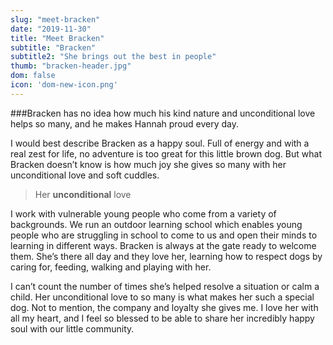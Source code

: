 ```yaml
---
slug: "meet-bracken"
date: "2019-11-30"
title: "Meet Bracken"
subtitle: "Bracken"
subtitle2: "She brings out the best in people"
thumb: "bracken-header.jpg"
dom: false
icon: 'dom-new-icon.png'
---
```


###Bracken has no idea how much his kind nature and unconditional love helps so many, and he makes Hannah proud every day.  

I would best describe Bracken as a happy soul. Full of energy and with a real zest for life, no adventure is too great for this little brown dog. But what Bracken doesn’t know is how much joy she gives so many with her unconditional love and soft cuddles. 

> Her **unconditional** love

I work with vulnerable young people who come from a variety of backgrounds. We run an outdoor learning school which enables young people who are struggling in school to come to us and open their minds to learning in different ways. Bracken is always at the gate ready to welcome them. She’s there all day and they love her, learning how to respect dogs by caring for, feeding, walking and playing with her. 

I can’t count the number of times she’s helped resolve a situation or calm a child. Her unconditional love to so many is what makes her such a special dog. Not to mention, the company and loyalty she gives me. I love her with all my heart, and I feel so blessed to be able to share her incredibly happy soul with our little community. 
